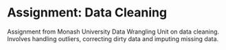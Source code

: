 # Assignment: Data Cleaning

Assignment from Monash University Data Wrangling Unit on data cleaning. Involves handling outliers, correcting dirty data and imputing missing data. <br>

